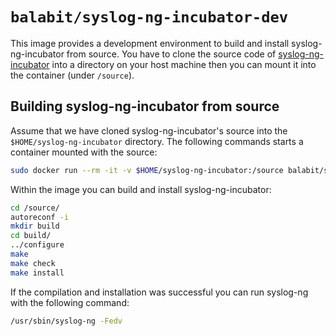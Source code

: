 # `balabit/syslog-ng-incubator-dev`
This image provides a development environment to build and install syslog-ng-incubator from source. You have to clone the source
code of [syslog-ng-incubator](https://github.com/balabit/syslog-ng-incubator.git) into a directory on your host machine then you can mount it
into the container (under `/source`).

## Building syslog-ng-incubator from source
Assume that we have cloned syslog-ng-incubator's source into the `$HOME/syslog-ng-incubator` directory. The following commands starts a container mounted with the source:


```bash
sudo docker run --rm -it -v $HOME/syslog-ng-incubator:/source balabit/syslog-ng-incubator-dev:latest /bin/bash
```

Within the image you can build and install syslog-ng-incubator:

```bash
cd /source/
autoreconf -i
mkdir build
cd build/
../configure
make
make check
make install
```

If the compilation and installation was successful you can run syslog-ng with the following command:

```bash
/usr/sbin/syslog-ng -Fedv
```
